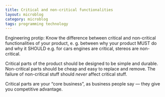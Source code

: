 ```yaml
---
title: Critical and non-critical functionalities
layout: microblog
category: microblog
tags: programming technology
---
```


Engineering protip: Know the difference between critical and non-critical functionalities of your product, e. g. between why your product MUST do and why it SHOULD e.g. for cars engines are critical, stereos are non-critical.

Critical parts of the product should be designed to be simple and durable.  Non-critical parts should be cheap and easy to replace and remove. The failure of non-critical stuff should *never* affect critical stuff.

Critical parts are your “core business”, as business people say — they give you competitive advantage.

